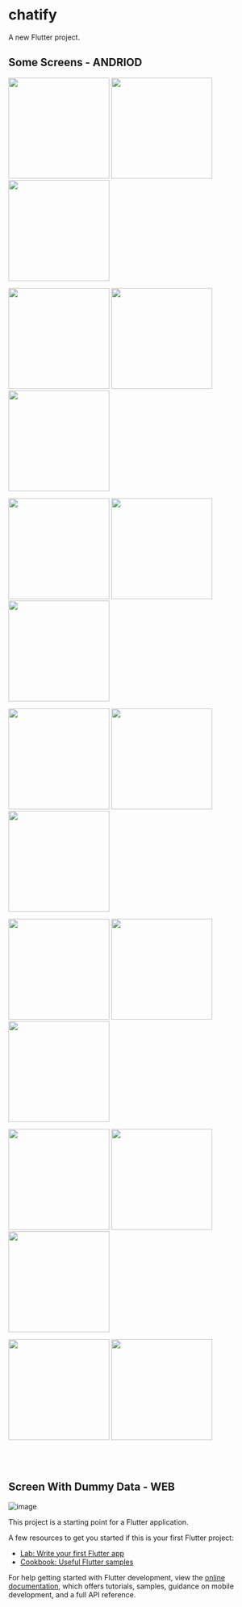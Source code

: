 # chatify

A new Flutter project.

## Some Screens - ANDRIOD
<p float="left">
  
  <img src="https://github.com/dhirajmishra98/Chatify/assets/95682044/6e8f8426-a45c-4cf1-9797-791e0d6472eb" width="200" /> 
  <img src="https://github.com/dhirajmishra98/Chatify/assets/95682044/76751e4b-e005-4470-a31c-f7931343c0a2" width="200" />
  <img src="https://github.com/dhirajmishra98/Chatify/assets/95682044/df053b16-fa87-4f86-a432-e99bff846161" width="200" />
</p>
<p float="left">
  <img src="https://github.com/dhirajmishra98/Chatify/assets/95682044/f0776de1-a134-4b4d-b0f2-252d20194fc9" width="200" /> 
  <img src="https://github.com/dhirajmishra98/Chatify/assets/95682044/f4fa2666-e522-4704-b597-1051e1bbcbf3" width="200" />
  <img src="https://github.com/dhirajmishra98/Chatify/assets/95682044/a8a58c3a-b1c0-4330-a934-e99f7f0462a3" width="200" />
</p>
  <img src="https://github.com/dhirajmishra98/Chatify/assets/95682044/1e89c174-dc71-48d3-a675-549f63ac8ce9" width="200" />
  <img src="https://github.com/dhirajmishra98/Chatify/assets/95682044/a1db7ab9-3a16-4ec6-8aae-f0fb06f478bc" width="200" />
  <img src="https://github.com/dhirajmishra98/Chatify/assets/95682044/d6eb3cea-e1c3-4903-b480-68ce2f76caed" width="200" /> 
<p float="left">
  <img src="https://github.com/dhirajmishra98/Chatify/assets/95682044/e84bec41-fcf1-42a8-a324-4ed10bf4961d" width="200" />
  <img src="https://github.com/dhirajmishra98/Chatify/assets/95682044/b52e0cca-9c23-4716-acd0-61108a867af0" width="200" /> 
  <img src="https://github.com/dhirajmishra98/Chatify/assets/95682044/1b153381-97a8-4bb1-8388-ed95701a4b18" width="200" />
</p>
<p float="left">
  <img src="https://github.com/dhirajmishra98/Chatify/assets/95682044/74bf7da7-450c-4245-82a3-535436d5e333" width="200" />
  <img src="https://github.com/dhirajmishra98/Chatify/assets/95682044/e49f7b13-0eee-4f3c-894c-d5ae872a4d1a" width="200" /> 
  <img src="https://github.com/dhirajmishra98/Chatify/assets/95682044/ad9627e2-0fc9-4851-a955-cc0d113d55b4" width="200" />
</p>
<p float="left">
  <img src="https://github.com/dhirajmishra98/Chatify/assets/95682044/b0974f4e-a0b3-4351-ba10-418335167ce9" width="200" />
  <img src="https://github.com/dhirajmishra98/Chatify/assets/95682044/8ed7271f-81bf-40f1-ae43-57ab373486ee" width="200" /> 
  <img src="https://github.com/dhirajmishra98/Chatify/assets/95682044/208c6af2-2942-4921-9389-56248a8f6f2a" width="200" />
</p>
<p float="left">
  <img src="https://github.com/dhirajmishra98/Chatify/assets/95682044/687940ee-de77-45da-af13-836f07721d9b" width="200" />
  <img src="https://github.com/dhirajmishra98/Chatify/assets/95682044/17ea3b2b-f570-4d8d-b292-d3b60c5d2ab5" width="200" /> 
</p>

<br>
<br>

## Screen With Dummy Data - WEB
![image](https://github.com/dhirajmishra98/Chatify/assets/95682044/2861176e-1b24-4168-afc2-c4bbc7035ad1)


This project is a starting point for a Flutter application.

A few resources to get you started if this is your first Flutter project:

- [Lab: Write your first Flutter app](https://docs.flutter.dev/get-started/codelab)
- [Cookbook: Useful Flutter samples](https://docs.flutter.dev/cookbook)

For help getting started with Flutter development, view the
[online documentation](https://docs.flutter.dev/), which offers tutorials,
samples, guidance on mobile development, and a full API reference.
